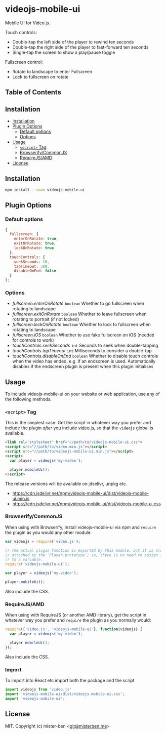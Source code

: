 # videojs-mobile-ui

Mobile UI for Video.js.

Touch controls:

- Double-tap the left side of the player to rewind ten seconds
- Double-tap the right side of the player to fast-forward ten seconds
- Single-tap the screen to show a play/pause toggle

Fullscreen control:

- Rotate to landscape to enter Fullscreen
- Lock to fullscreen on rotate

## Table of Contents

<!-- START doctoc generated TOC please keep comment here to allow auto update -->
<!-- DON'T EDIT THIS SECTION, INSTEAD RE-RUN doctoc TO UPDATE -->
## Installation

- [Installation](#installation)
- [Plugin Options](#plugin-options)
  - [Default options](#default-options)
  - [Options](#options)
- [Usage](#usage)
  - [`<script>` Tag](#script-tag)
  - [Browserify/CommonJS](#browserifycommonjs)
  - [RequireJS/AMD](#requirejsamd)
- [License](#license)

<!-- END doctoc generated TOC please keep comment here to allow auto update -->
## Installation

```sh
npm install --save videojs-mobile-ui
```

## Plugin Options

### Default options

```js
{
  fullscreen: {
    enterOnRotate: true,
    exitOnRotate: true,
    lockOnRotate: true
  },
  touchControls: {
    seekSeconds: 10,
    tapTimeout: 300,
    disableOnEnd: false
  }
};
```

### Options

- *fullscreen.enterOnRotate* `boolean` Whether to go fullscreen when rotating to landscape
- *fullscreen.exitOnRotate* `boolean` Whether to leave fullscreen when rotating to portrait (if not locked)
- *fullscreen.lockOnRotate* `boolean` Whether to lock to fullscreen when rotating to landscape
- *fullscreen.iOS* `boolean` Whether to use fake fullscreen on iOS (needed for controls to work)
- *touchControls.seekSeconds* `int` Seconds to seek when double-tapping
- *touchControls.tapTimeout* `int` Milliseconds to consider a double-tap
- *touchControls.disableOnEnd* `boolean` Whether to disable touch controls when the video has ended, e.g. if an endscreen is used. Automatically disables if the endscreen plugin is present when this plugin initialises

## Usage

To include videojs-mobile-ui on your website or web application, use any of the following methods.

### `<script>` Tag

This is the simplest case. Get the script in whatever way you prefer and include the plugin _after_ you include [video.js][videojs], so that the `videojs` global is available.

```html
<link rel="stylesheet" href="//path/to/videojs-mobile-ui.css">  
<script src="//path/to/video.min.js"></script>
<script src="//path/to/videojs-mobile-ui.min.js"></script>
<script>
  var player = videojs('my-video');

  player.mobileUi();
</script>
```

The release versions will be available on jdselivr, unpkg etc.

* https://cdn.jsdelivr.net/npm/videojs-mobile-ui/dist/videojs-mobile-ui.min.js
* https://cdn.jsdelivr.net/npm/videojs-mobile-ui/dist/videojs-mobile-ui.css

### Browserify/CommonJS

When using with Browserify, install videojs-mobile-ui via npm and `require` the plugin as you would any other module.

```js
var videojs = require('video.js');

// The actual plugin function is exported by this module, but it is also
// attached to the `Player.prototype`; so, there is no need to assign it
// to a variable.
require('videojs-mobile-ui');

var player = videojs('my-video');

player.mobileUi();
```

Also include the CSS.

### RequireJS/AMD

When using with RequireJS (or another AMD library), get the script in whatever way you prefer and `require` the plugin as you normally would:

```js
require(['video.js', 'videojs-mobile-ui'], function(videojs) {
  var player = videojs('my-video');

  player.mobileUi();
});
```

Also include the CSS.

### Import

To import into React etc import both the package and the script

```js
import videojs from 'video.js'
import 'videojs-mobile-ui/dist/videojs-mobile-ui.css';
import 'videojs-mobile-ui';
```

## License

MIT. Copyright (c) mister-ben &lt;git@misterben.me&gt;


[videojs]: http://videojs.com/
